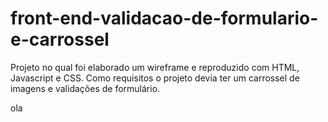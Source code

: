 # front-end-validacao-de-formulario-e-carrossel
<p>Projeto no qual foi elaborado um wireframe e reproduzido com HTML, Javascript e CSS. Como requisitos o projeto devia ter um carrossel de imagens e validações de formulário.</p>
ola
